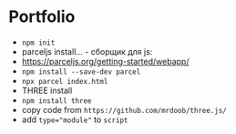 # Portfolio

+ `npm init`
+ parceljs install... - сборщик для js:
+ https://parceljs.org/getting-started/webapp/
+ `npm install --save-dev parcel`
+ `npx parcel index.html`
+ THREE install
+ `npm install three` 
+ copy code from `https://github.com/mrdoob/three.js/`
+ add `type="module"` to `script`